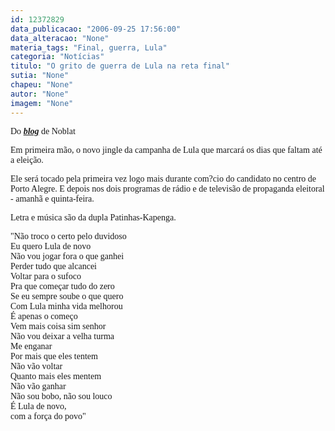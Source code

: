 ```yaml
---
id: 12372829
data_publicacao: "2006-09-25 17:56:00"
data_alteracao: "None"
materia_tags: "Final, guerra, Lula"
categoria: "Notícias"
titulo: "O grito de guerra de Lula na reta final"
sutia: "None"
chapeu: "None"
autor: "None"
imagem: "None"
---
```

<p><span style="font-family: Verdana;">Do <strong><em><a href="https://www.noblat.com.br/" target="_blank" rel="noopener noreferrer">blog</a></em></strong> de Noblat</span></p>

<p><span style="font-family: Verdana;">Em primeira m&atilde;o, o novo jingle da campanha de Lula que marcar&aacute; os dias que faltam at&eacute; a elei&ccedil;&atilde;o.</span></p>

<p><span style="font-family: Verdana;">Ele ser&aacute; tocado pela primeira vez logo mais durante com?cio do candidato no centro de Porto Alegre. E depois nos dois programas de r&aacute;dio e de televis&atilde;o de propaganda eleitoral - amanh&atilde; e quinta-feira.</span></p>

<p><span style="font-family: Verdana;">Letra e m&uacute;sica s&atilde;o da dupla Patinhas-Kapenga.</span></p>

<p><span style="font-family: Verdana;">"N&atilde;o troco o certo pelo duvidoso<br /></span><span style="font-family: Verdana;">Eu quero Lula de novo<br /></span><span style="font-family: Verdana;">N&atilde;o vou jogar fora o que ganhei<br /></span><span style="font-family: Verdana;">Perder tudo que alcancei<br /></span><span style="font-family: Verdana;">Voltar para o sufoco<br /></span><span style="font-family: Verdana;">Pra que come&ccedil;ar tudo do zero<br /></span><span style="font-family: Verdana;">Se eu sempre soube o que quero<br /></span><span style="font-family: Verdana;">Com Lula minha vida melhorou<br /></span><span style="font-family: Verdana;">&Eacute; apenas o come&ccedil;o<br /></span><span style="font-family: Verdana;">Vem mais coisa sim senhor<br /></span><span style="font-family: Verdana;">N&atilde;o vou deixar a velha turma<br /></span><span style="font-family: Verdana;">Me enganar<br /></span><span style="font-family: Verdana;">Por mais que eles tentem<br /></span><span style="font-family: Verdana;">N&atilde;o v&atilde;o voltar<br /></span><span style="font-family: Verdana;">Quanto mais eles mentem<br /></span><span style="font-family: Verdana;">N&atilde;o v&atilde;o ganhar<br /></span><span style="font-family: Verdana;">N&atilde;o sou bobo, n&atilde;o sou louco<br /></span><span style="font-family: Verdana;">&Eacute; Lula de novo,<br /></span><span style="font-family: Verdana;">com a for&ccedil;a do povo"</span></p>
